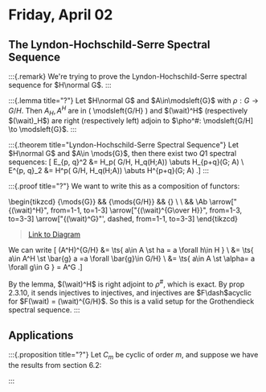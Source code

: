 # Friday, April 02

## The Lyndon-Hochschild-Serre Spectral Sequence 

:::{.remark}
We're trying to prove the Lyndon-Hochschild-Serre spectral sequence for $H\normal G$.
:::

:::{.lemma title="?"}
Let $H\normal G$ and $A\in\modsleft{G}$ with $\rho: G\to G/H$.
Then $A_H, A^H$ are in \( \modsleft{G/H} \) and $(\wait)^H$ (respectively $(\wait)_H$) are right (respectively left) adjoin to $\pho^\#: \modsleft{G/H] \to \modsleft{G}$.
:::

:::{.theorem title="Lyndon-Hochschild-Serre Spectral Sequence"}
Let $H\normal G$ and $A\in \mods{G}$, then there exist two $Q1$ spectral sequences:
\[
E_{p, q}^2 &= H_p( G/H, H_q(H;A)) \abuts H_{p+q}(G; A) \\
E^{p, q}_2 &= H^p( G/H, H_q(H;A)) \abuts H^{p+q}(G; A) 
.\]
:::

:::{.proof title="?"}
We want to write this as a composition of functors:

\begin{tikzcd}
	{\mods{G}} && {\mods{G/H}} && {} \\
	\\
	&& \Ab
	\arrow["{(\wait)^H}", from=1-1, to=1-3]
	\arrow["{(\wait)^{G\over H}}", from=1-3, to=3-3]
	\arrow["{(\wait)^G}"', dashed, from=1-1, to=3-3]
\end{tikzcd}

> [Link to Diagram](https://q.uiver.app/?q=WzAsNCxbMCwwLCJcXG1vZHN7R30iXSxbMiwwLCJcXG1vZHN7Ry9IfSJdLFsyLDIsIlxcQWIiXSxbNCwwXSxbMCwxLCIoXFx3YWl0KV5IIl0sWzEsMiwiKFxcd2FpdClee0dcXG92ZXIgSH0iXSxbMCwyLCIoXFx3YWl0KV5HIiwyLHsic3R5bGUiOnsiYm9keSI6eyJuYW1lIjoiZGFzaGVkIn19fV1d)

We can write 
\[
(A^H)^{G/H} 
&= \ts{ a\in A \st ha = a \forall h\in H } \\
&= \ts{ a\in A^H \st \bar{g} a =a \forall \bar{g}\in G/H} \\
&= \ts{ a\in A \st \alpha= a \forall g\in G } = A^G
.\]

By the lemma, $(\wait)^H$ is right adjoint to $\rho^{\#}$, which is exact.
By prop 2.3.10, it sends injectives to injectives, and injectives are $F\dash$acyclic for $F(\wait) = (\wait)^{G/H}$.
So this is a valid setup for the Grothendieck spectral sequence.
:::


## Applications


:::{.proposition title="?"}
Let $C_m$ be cyclic of order $m$, and suppose we have the results from section 6.2:

:::



